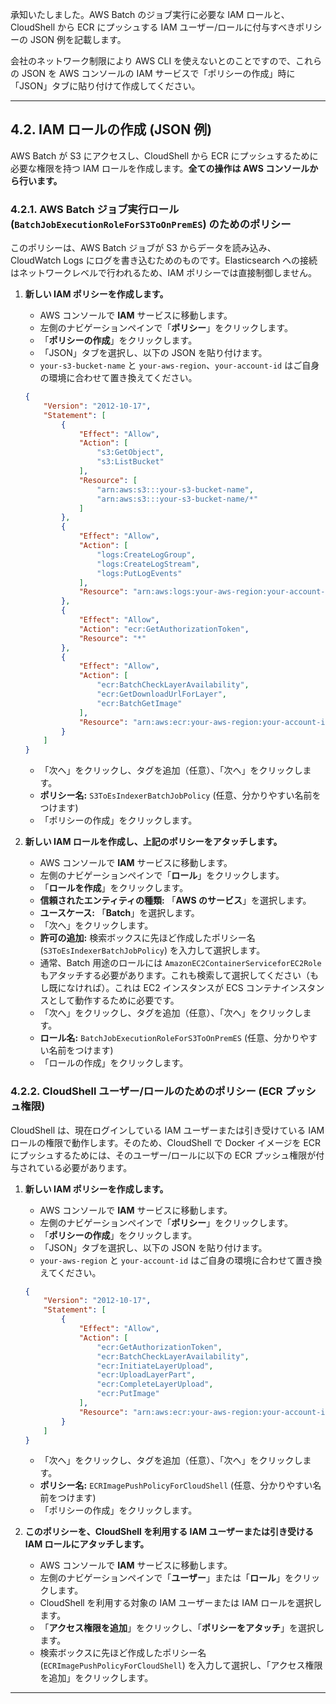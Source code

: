 承知いたしました。AWS Batch のジョブ実行に必要な IAM ロールと、CloudShell から ECR にプッシュする IAM ユーザー/ロールに付与すべきポリシーの JSON 例を記載します。

会社のネットワーク制限により AWS CLI を使えないとのことですので、これらの JSON を AWS コンソールの IAM サービスで「ポリシーの作成」時に「JSON」タブに貼り付けて作成してください。

---

## 4.2. IAM ロールの作成 (JSON 例)

AWS Batch が S3 にアクセスし、CloudShell から ECR にプッシュするために必要な権限を持つ IAM ロールを作成します。**全ての操作は AWS コンソールから行います。**

### 4.2.1. AWS Batch ジョブ実行ロール (`BatchJobExecutionRoleForS3ToOnPremES`) のためのポリシー

このポリシーは、AWS Batch ジョブが S3 からデータを読み込み、CloudWatch Logs にログを書き込むためのものです。Elasticsearch への接続はネットワークレベルで行われるため、IAM ポリシーでは直接制御しません。

1.  **新しい IAM ポリシーを作成します。**
    * AWS コンソールで **IAM** サービスに移動します。
    * 左側のナビゲーションペインで「**ポリシー**」をクリックします。
    * 「**ポリシーの作成**」をクリックします。
    * 「JSON」タブを選択し、以下の JSON を貼り付けます。
    * `your-s3-bucket-name` と `your-aws-region`、`your-account-id` はご自身の環境に合わせて置き換えてください。

    ```json
    {
        "Version": "2012-10-17",
        "Statement": [
            {
                "Effect": "Allow",
                "Action": [
                    "s3:GetObject",
                    "s3:ListBucket"
                ],
                "Resource": [
                    "arn:aws:s3:::your-s3-bucket-name",
                    "arn:aws:s3:::your-s3-bucket-name/*"
                ]
            },
            {
                "Effect": "Allow",
                "Action": [
                    "logs:CreateLogGroup",
                    "logs:CreateLogStream",
                    "logs:PutLogEvents"
                ],
                "Resource": "arn:aws:logs:your-aws-region:your-account-id:log-group:/aws/batch/job:*"
            },
            {
                "Effect": "Allow",
                "Action": "ecr:GetAuthorizationToken",
                "Resource": "*"
            },
            {
                "Effect": "Allow",
                "Action": [
                    "ecr:BatchCheckLayerAvailability",
                    "ecr:GetDownloadUrlForLayer",
                    "ecr:BatchGetImage"
                ],
                "Resource": "arn:aws:ecr:your-aws-region:your-account-id:repository/s3-to-es-indexer"
            }
        ]
    }
    ```
    * 「次へ」をクリックし、タグを追加（任意）、「次へ」をクリックします。
    * **ポリシー名:** `S3ToEsIndexerBatchJobPolicy` (任意、分かりやすい名前をつけます)
    * 「ポリシーの作成」をクリックします。

2.  **新しい IAM ロールを作成し、上記のポリシーをアタッチします。**
    * AWS コンソールで **IAM** サービスに移動します。
    * 左側のナビゲーションペインで「**ロール**」をクリックします。
    * 「**ロールを作成**」をクリックします。
    * **信頼されたエンティティの種類:** 「**AWS のサービス**」を選択します。
    * **ユースケース:** 「**Batch**」を選択します。
    * 「次へ」をクリックします。
    * **許可の追加:** 検索ボックスに先ほど作成したポリシー名 (`S3ToEsIndexerBatchJobPolicy`) を入力して選択します。
    * 通常、Batch 用途のロールには `AmazonEC2ContainerServiceforEC2Role` もアタッチする必要があります。これも検索して選択してください（もし既になければ）。これは EC2 インスタンスが ECS コンテナインスタンスとして動作するために必要です。
    * 「次へ」をクリックし、タグを追加（任意）、「次へ」をクリックします。
    * **ロール名:** `BatchJobExecutionRoleForS3ToOnPremES` (任意、分かりやすい名前をつけます)
    * 「ロールの作成」をクリックします。

### 4.2.2. CloudShell ユーザー/ロールのためのポリシー (ECR プッシュ権限)

CloudShell は、現在ログインしている IAM ユーザーまたは引き受けている IAM ロールの権限で動作します。そのため、CloudShell で Docker イメージを ECR にプッシュするためには、そのユーザー/ロールに以下の ECR プッシュ権限が付与されている必要があります。

1.  **新しい IAM ポリシーを作成します。**
    * AWS コンソールで **IAM** サービスに移動します。
    * 左側のナビゲーションペインで「**ポリシー**」をクリックします。
    * 「**ポリシーの作成**」をクリックします。
    * 「JSON」タブを選択し、以下の JSON を貼り付けます。
    * `your-aws-region` と `your-account-id` はご自身の環境に合わせて置き換えてください。

    ```json
    {
        "Version": "2012-10-17",
        "Statement": [
            {
                "Effect": "Allow",
                "Action": [
                    "ecr:GetAuthorizationToken",
                    "ecr:BatchCheckLayerAvailability",
                    "ecr:InitiateLayerUpload",
                    "ecr:UploadLayerPart",
                    "ecr:CompleteLayerUpload",
                    "ecr:PutImage"
                ],
                "Resource": "arn:aws:ecr:your-aws-region:your-account-id:repository/s3-to-es-indexer"
            }
        ]
    }
    ```
    * 「次へ」をクリックし、タグを追加（任意）、「次へ」をクリックします。
    * **ポリシー名:** `ECRImagePushPolicyForCloudShell` (任意、分かりやすい名前をつけます)
    * 「ポリシーの作成」をクリックします。

2.  **このポリシーを、CloudShell を利用する IAM ユーザーまたは引き受ける IAM ロールにアタッチします。**
    * AWS コンソールで **IAM** サービスに移動します。
    * 左側のナビゲーションペインで「**ユーザー**」または「**ロール**」をクリックします。
    * CloudShell を利用する対象の IAM ユーザーまたは IAM ロールを選択します。
    * 「**アクセス権限を追加**」をクリックし、「**ポリシーをアタッチ**」を選択します。
    * 検索ボックスに先ほど作成したポリシー名 (`ECRImagePushPolicyForCloudShell`) を入力して選択し、「アクセス権限を追加」をクリックします。

---
